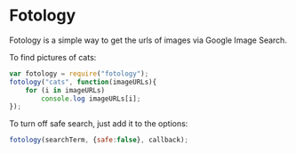# Fotology
Fotology is a simple way to get the urls of images via Google Image Search.

To find pictures of cats:
```javascript
var fotology = require("fotology");
fotology("cats", function(imageURLs){
    for (i in imageURLs)
        console.log imageURLs[i];
});
```

To turn off safe search, just add it to the options:
```javascript
fotology(searchTerm, {safe:false}, callback);
```